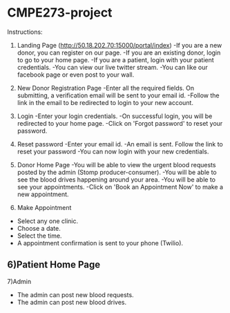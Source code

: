 
CMPE273-project
===============

Instructions:

1) Landing Page (http://50.18.202.70:15000/portal/index)
 -If you are a new donor, you can register on our page.
 -If you are an existing donor, login to go to your home page.
 -If you are a patient, login with your patient credentials.
 -You can view our live twitter stream.
 -You can like our facebook page or even post to your wall.
 
2) New Donor Registration Page 
 -Enter all the required fields. On submitting, a verification email will be sent to your email id.
 -Follow the link in the email to be redirected to login to your new account.

3) Login
 -Enter your login credentials.
 -On successful login, you will be redirected to your home page.
 -Click on 'Forgot password' to reset your password.

4) Reset password
 -Enter your email id.
 -An email is sent. Follow the link to reset your password
 -You can now login with your new credentials.
 
4) Donor Home Page
 -You will be able to view the urgent blood requests posted by the admin (Stomp producer-consumer).
 -You will be able to see the blood drives happening around your area.
 -You will be able to see your appointments.
 -Click on 'Book an Appointment Now' to make a new appointment.
 
5) Make Appointment
 - Select any one clinic.
 - Choose a date.
 - Select the time.
 - A appointment confirmation is sent to your phone (Twilio). 

6)Patient Home Page
 - 

7)Admin
 - The admin can post new blood requests.
 - The admin can post new blood drives.
